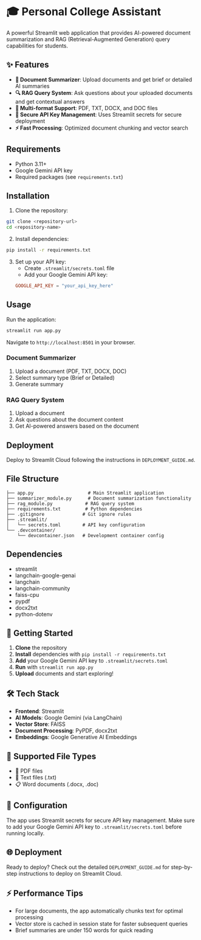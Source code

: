 # 🎓 Personal College Assistant

A powerful Streamlit web application that provides AI-powered document summarization and RAG (Retrieval-Augmented Generation) query capabilities for students.

## ✨ Features

- **📄 Document Summarizer**: Upload documents and get brief or detailed AI summaries
- **🔍 RAG Query System**: Ask questions about your uploaded documents and get contextual answers
- **📁 Multi-format Support**: PDF, TXT, DOCX, and DOC files
- **🔐 Secure API Key Management**: Uses Streamlit secrets for secure deployment
- **⚡ Fast Processing**: Optimized document chunking and vector search

## Requirements

- Python 3.11+
- Google Gemini API key
- Required packages (see `requirements.txt`)

## Installation

1. Clone the repository:
```bash
git clone <repository-url>
cd <repository-name>
```

2. Install dependencies:
```bash
pip install -r requirements.txt
```

3. Set up your API key:
   - Create `.streamlit/secrets.toml` file
   - Add your Google Gemini API key:
   ```toml
   GOOGLE_API_KEY = "your_api_key_here"
   ```

## Usage

Run the application:
```bash
streamlit run app.py
```

Navigate to `http://localhost:8501` in your browser.

### Document Summarizer
1. Upload a document (PDF, TXT, DOCX, DOC)
2. Select summary type (Brief or Detailed)
3. Generate summary

### RAG Query System
1. Upload a document
2. Ask questions about the document content
3. Get AI-powered answers based on the document

## Deployment

Deploy to Streamlit Cloud following the instructions in `DEPLOYMENT_GUIDE.md`.

## File Structure

```
├── app.py                    # Main Streamlit application
├── summarizer_module.py      # Document summarization functionality
├── rag_module.py            # RAG query system
├── requirements.txt         # Python dependencies
├── .gitignore              # Git ignore rules
├── .streamlit/
│   └── secrets.toml        # API key configuration
└── .devcontainer/
    └── devcontainer.json   # Development container config
```

## Dependencies

- streamlit
- langchain-google-genai
- langchain
- langchain-community
- faiss-cpu
- pypdf
- docx2txt
- python-dotenv

## 🚀 Getting Started

1. **Clone** the repository
2. **Install** dependencies with `pip install -r requirements.txt`
3. **Add** your Google Gemini API key to `.streamlit/secrets.toml`
4. **Run** with `streamlit run app.py`
5. **Upload** documents and start exploring!

## 🛠️ Tech Stack

- **Frontend**: Streamlit
- **AI Models**: Google Gemini (via LangChain)
- **Vector Store**: FAISS
- **Document Processing**: PyPDF, docx2txt
- **Embeddings**: Google Generative AI Embeddings

## 📝 Supported File Types

- 📄 PDF files
- 📝 Text files (.txt)
- 📋 Word documents (.docx, .doc)

## 🔧 Configuration

The app uses Streamlit secrets for secure API key management. Make sure to add your Google Gemini API key to `.streamlit/secrets.toml` before running locally.

## 🌐 Deployment

Ready to deploy? Check out the detailed `DEPLOYMENT_GUIDE.md` for step-by-step instructions to deploy on Streamlit Cloud.

## ⚡ Performance Tips

- For large documents, the app automatically chunks text for optimal processing
- Vector store is cached in session state for faster subsequent queries
- Brief summaries are under 150 words for quick reading

